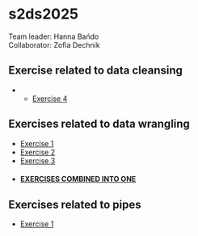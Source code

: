 # s2ds2025
Team leader: Hanna Bańdo  
Collaborator: Zofia Dechnik

## Exercise related to data cleansing 
- - [Exercise 4](data_wcleansing/Exercise4.md)

## Exercises related to data wrangling
- [Exercise 1](data_wrangling/Exercise%201.md)
- [Exercise 2](data_wrangling/Exercise%202.md)
- [Exercise 3](data_wrangling/Exercise%203.md)
- #### [EXERCISES COMBINED INTO ONE](data_wrangling/pandas_exercises.md)

## Exercises related to pipes
- [Exercise 1](pipes_and_more/Report1.md)
